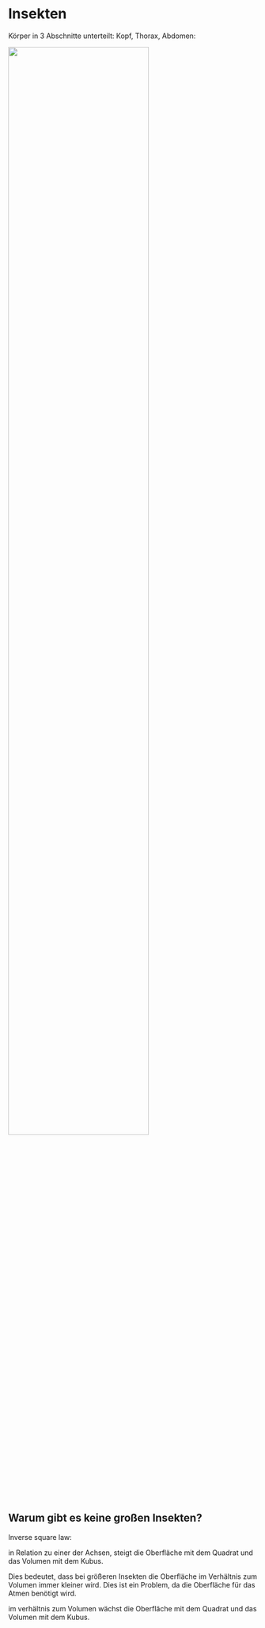 # Insekten

Körper in 3 Abschnitte unterteilt: Kopf, Thorax, Abdomen:

<img src="https://external-content.duckduckgo.com/iu/?u=https%3A%2F%2Fwww.allessauber.at%2Fwp-content%2Fuploads%2FAnatomie-der-Insekten-Allessauber-Kammerjaeger-Schaedlingsbekaempfung.jpg&f=1&nofb=1&ipt=25dea6d8a6abbdc886586fe7d98862f73ed33d504c698a26625bb5e2dac29a1a&ipo=images" style="width:75%;">


## Warum gibt es keine großen Insekten?

Inverse square law:

in Relation zu einer der Achsen, steigt die Oberfläche mit dem Quadrat und das Volumen mit dem Kubus.

Dies bedeutet, dass bei größeren Insekten die Oberfläche im Verhältnis zum Volumen immer kleiner wird. Dies ist ein Problem, da die Oberfläche für das Atmen benötigt wird.

im verhältnis zum Volumen wächst die Oberfläche mit dem Quadrat und das Volumen mit dem Kubus.

